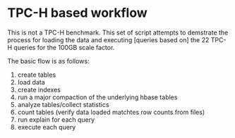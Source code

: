 # TPC-H based workflow
This is not a TPC-H benchmark. This set of script attempts to demstrate the process for loading the data and executing \[queries based on\] the 22 TPC-H queries for the 100GB scale factor. 

The basic flow is as follows:
1. create tables
2. load data
3. create indexes
4. run a major compaction of the underlying hbase tables
5. analyze tables/collect statistics
6. count tables (verify data loaded matchtes row counts from files)
7. run explain for each query
8. execute each query
